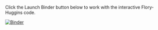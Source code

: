 Click the Launch Binder button below to work with the interactive Flory-Huggins code. 

[![Binder](https://mybinder.org/badge.svg)](https://mybinder.org/v2/gh/rmcgorty/PhaseSeparation/master)
